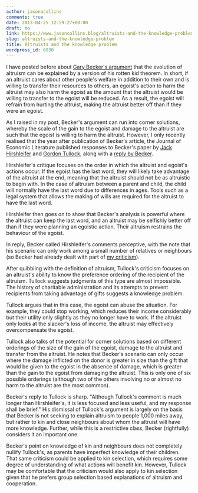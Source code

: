 ```yaml
---
author: jasonacollins
comments: true
date: 2013-04-25 12:59:27+00:00
draft: no
link: https://www.jasoncollins.blog/altruists-and-the-knowledge-problem/
slug: altruists-and-the-knowledge-problem
title: Altruists and the knowledge problem
wordpress_id: 6030
---
```


I have posted before about [Gary Becker's argument](https://www.jasoncollins.blog/rotten-kids-and-altruism/) that the evolution of altruism can be explained by a version of his rotten kid theorem. In short, if an altruist cares about other people's welfare in addition to their own and is willing to transfer their resources to others, an egoist's action to harm the altruist may also harm the egoist as the amount that the altruist would be willing to transfer to the egoist will be reduced. As a result, the egoist will refrain from hurting the altruist, making the altruist better off than if they were an egoist.

As I raised in my post, Becker's argument can run into corner solutions, whereby the scale of the gain to the egoist and damage to the altruist are such that the egoist is willing to harm the altruist. However, I only recently realised that the year after publication of Becker's article, the Journal of Economic Literature published responses to Becker's paper by [Jack Hirshleifer](http://www.jstor.org/stable/2723214) and [Gordon Tullock](http://www.jstor.org/stable/2723215), along with a [reply by Becker](http://www.jstor.org/stable/2723216).

Hirshleifer's critique focuses on the order in which the altruist and egoist's actions occur. If the egoist has the last word, they will likely take advantage of the altruist at the end, meaning that the altruist should not be as altruistic to begin with. In the case of altruism between a parent and child, the child will normally have the last word due to differences in ages. Tools such as a legal system that allows the making of wills are required for the altruist to have the last word.

Hirshleifer then goes on to show that Becker's analysis is powerful where the altruist can keep the last word, and an altruist may be selfishly better off than if they were planning an egoistic action. Their altruism restrains the behaviour of the egoist.

In reply, Becker called Hirshleifer's comments perceptive, with the note that his scenario can only work among a small number of relatives or neighbours (so Becker had already dealt with part of [my criticism](https://www.jasoncollins.blog/rotten-kids-and-altruism/)).

After quibbling with the definition of altruism, Tullock's criticism focuses on an altruist's ability to know the preference ordering of the recipient of the altruism. Tullock suggests judgments of this type are almost impossible. The history of charitable administration and its attempts to prevent recipients from taking advantage of gifts suggests a knowledge problem.

Tullock argues that in this case, the egoist can abuse the situation. For example, they could stop working, which reduces their income considerably but their utility only slightly as they no longer have to work. If the altruist only looks at the slacker's loss of income, the altruist may effectively overcompensate the egoist.

Tullock also talks of the potential for corner solutions based on different orderings of the size of the gain of the egoist, damage to the altruist and transfer from the altruist. He notes that Becker's scenario can only occur where the damage inflicted on the donor is greater in size than the gift that would be given to the egoist in the absence of damage, which is greater than the gain to the egoist from damaging the altruist. This is only one of six possible orderings (although two of the others involving no or almost no harm to the altruist are the most common).

Becker's reply to Tullock is sharp. "Although Tullock's comment is much longer than Hirshleifer's, it is less focused and less useful, and my response shall be brief." His dismissal of Tullock's argument is largely on the basis that Becker is not seeking to explain altruism to people 1,000 miles away, but rather to kin and close neighbours about whom the altruist will have more knowledge. Further, while this is a restrictive class, Becker (rightfully) considers it an important one.

Becker's point on knowledge of kin and neighbours does not completely nullify Tullock's, as parents have imperfect knowledge of their children. That same criticism could be applied to kin selection, which requires some degree of understanding of what actions will benefit kin. However, Tullock may be comfortable that the criticism would also apply to kin selection given that he prefers group selection based explanations of altruism and cooperation.
